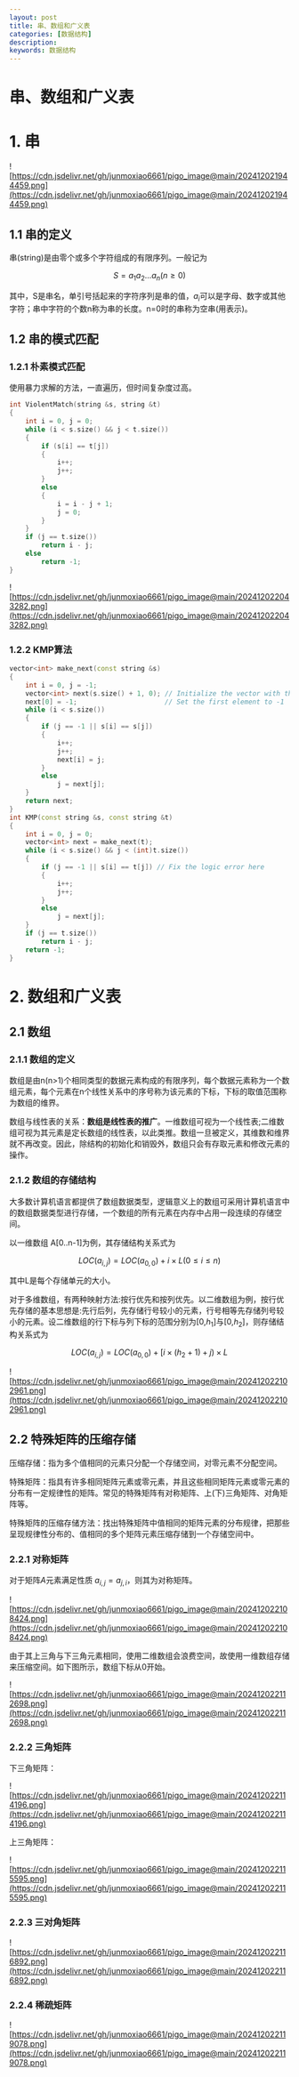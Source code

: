 ```yaml
---
layout: post
title: 串、数组和广义表
categories: [数据结构]
description:
keywords: 数据结构
---
```

<head>
    <script src="https://cdn.mathjax.org/mathjax/latest/MathJax.js?config=TeX-AMS-MML_HTMLorMML" type="text/javascript"></script>
    <script type="text/x-mathjax-config">
        MathJax.Hub.Config({
            tex2jax: {
            skipTags: ['script', 'noscript', 'style', 'textarea', 'pre'],
            inlineMath: [['$','$']]
            }
        });
    </script>
</head>

# 串、数组和广义表

# 1. 串

![https://cdn.jsdelivr.net/gh/junmoxiao6661/pigo_image@main/202412021944459.png](https://cdn.jsdelivr.net/gh/junmoxiao6661/pigo_image@main/202412021944459.png)

## 1.1 串的定义

串(string)是由零个或多个字符组成的有限序列。一般记为

$$
S=a_1a_2...a_n(n\geq0)
$$

其中，S是串名，单引号括起来的字符序列是串的值，$a_i$可以是字母、数字或其他字符；串中字符的个数n称为串的长度。n=0时的串称为空串(用表示)。

## 1.2 串的模式匹配

### 1.2.1 朴素模式匹配

使用暴力求解的方法，一直遍历，但时间复杂度过高。

```cpp
int ViolentMatch(string &s, string &t)
{
    int i = 0, j = 0;
    while (i < s.size() && j < t.size())
    {
        if (s[i] == t[j])
        {
            i++;
            j++;
        }
        else
        {
            i = i - j + 1;
            j = 0;
        }
    }
    if (j == t.size())
        return i - j;
    else
        return -1;
}
```

![https://cdn.jsdelivr.net/gh/junmoxiao6661/pigo_image@main/202412022043282.png](https://cdn.jsdelivr.net/gh/junmoxiao6661/pigo_image@main/202412022043282.png)

### 1.2.2 KMP算法

```cpp
vector<int> make_next(const string &s)
{
    int i = 0, j = -1;
    vector<int> next(s.size() + 1, 0); // Initialize the vector with the correct size
    next[0] = -1;                      // Set the first element to -1
    while (i < s.size())
    {
        if (j == -1 || s[i] == s[j])
        {
            i++;
            j++;
            next[i] = j;
        }
        else
            j = next[j];
    }
    return next;
}
int KMP(const string &s, const string &t)
{
    int i = 0, j = 0;
    vector<int> next = make_next(t);
    while (i < s.size() && j < (int)t.size())
    {
        if (j == -1 || s[i] == t[j]) // Fix the logic error here
        {
            i++;
            j++;
        }
        else
            j = next[j];
    }
    if (j == t.size())
        return i - j;
    return -1;
}
```

# 2. 数组和广义表

## 2.1 数组

### 2.1.1 数组的定义

数组是由n(n>1)个相同类型的数据元素构成的有限序列，每个数据元素称为一个数组元素，每个元素在n个线性关系中的序号称为该元素的下标，下标的取值范围称为数组的维界。

数组与线性表的关系：**数组是线性表的推广**。一维数组可视为一个线性表;二维数组可视为其元素是定长数组的线性表，以此类推。数组一旦被定义，其维数和维界就不再改变。因此，除结构的初始化和销毁外，数组只会有存取元素和修改元素的操作。

### 2.1.2 数组的存储结构

大多数计算机语言都提供了数组数据类型，逻辑意义上的数组可采用计算机语言中的数组数据类型进行存储，一个数组的所有元素在内存中占用一段连续的存储空间。

以一维数组 A[0..n-1]为例，其存储结构关系式为

$$
LOC(a_{i,j})=LOC(a_{0,0})+i\times L   (0\leq i\leq n)
$$

其中L是每个存储单元的大小。

对于多维数组，有两种映射方法:按行优先和按列优先。以二维数组为例，按行优先存储的基本思想是:先行后列，先存储行号较小的元素，行号相等先存储列号较小的元素。设二维数组的行下标与列下标的范围分别为[0,$h_1$]与[0,$h_2$]，则存储结构关系式为

$$
LOC(a_{i,j})=LOC(a_{0,0})+[i\times (h_2+1)+j)\times L   
$$

![https://cdn.jsdelivr.net/gh/junmoxiao6661/pigo_image@main/202412022102961.png](https://cdn.jsdelivr.net/gh/junmoxiao6661/pigo_image@main/202412022102961.png)

## 2.2 特殊矩阵的压缩存储

压缩存储：指为多个值相同的元素只分配一个存储空间，对零元素不分配空间。

特殊矩阵：指具有许多相同矩阵元素或零元素，并且这些相同矩阵元素或零元素的分布有一定规律性的矩阵。常见的特殊矩阵有对称矩阵、上(下)三角矩阵、对角矩阵等。

特殊矩阵的压缩存储方法：找出特殊矩阵中值相同的矩阵元素的分布规律，把那些呈现规律性分布的、值相同的多个矩阵元素压缩存储到一个存储空间中。

### 2.2.1 对称矩阵

对于矩阵$A$元素满足性质 $a_{i,j}=a_{j,i}​$，则其为对称矩阵。

![https://cdn.jsdelivr.net/gh/junmoxiao6661/pigo_image@main/202412022108424.png](https://cdn.jsdelivr.net/gh/junmoxiao6661/pigo_image@main/202412022108424.png)

由于其上三角与下三角元素相同，使用二维数组会浪费空间，故使用一维数组存储来压缩空间。如下图所示，数组下标从0开始。

![https://cdn.jsdelivr.net/gh/junmoxiao6661/pigo_image@main/202412022112698.png](https://cdn.jsdelivr.net/gh/junmoxiao6661/pigo_image@main/202412022112698.png)

### 2.2.2 三角矩阵

下三角矩阵：

![https://cdn.jsdelivr.net/gh/junmoxiao6661/pigo_image@main/202412022114196.png](https://cdn.jsdelivr.net/gh/junmoxiao6661/pigo_image@main/202412022114196.png)

上三角矩阵：

![https://cdn.jsdelivr.net/gh/junmoxiao6661/pigo_image@main/202412022115595.png](https://cdn.jsdelivr.net/gh/junmoxiao6661/pigo_image@main/202412022115595.png)

### 2.2.3 三对角矩阵

![https://cdn.jsdelivr.net/gh/junmoxiao6661/pigo_image@main/202412022116892.png](https://cdn.jsdelivr.net/gh/junmoxiao6661/pigo_image@main/202412022116892.png)

### 2.2.4 稀疏矩阵

![https://cdn.jsdelivr.net/gh/junmoxiao6661/pigo_image@main/202412022119078.png](https://cdn.jsdelivr.net/gh/junmoxiao6661/pigo_image@main/202412022119078.png)